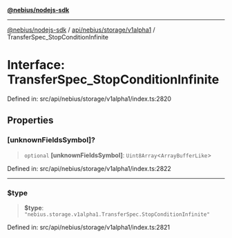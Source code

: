 [**@nebius/nodejs-sdk**](../../../../../README.md)

---

[@nebius/nodejs-sdk](../../../../../README.md) / [api/nebius/storage/v1alpha1](../README.md) / TransferSpec_StopConditionInfinite

# Interface: TransferSpec_StopConditionInfinite

Defined in: src/api/nebius/storage/v1alpha1/index.ts:2820

## Properties

### \[unknownFieldsSymbol\]?

> `optional` **\[unknownFieldsSymbol\]**: `Uint8Array`\<`ArrayBufferLike`\>

Defined in: src/api/nebius/storage/v1alpha1/index.ts:2822

---

### $type

> **$type**: `"nebius.storage.v1alpha1.TransferSpec.StopConditionInfinite"`

Defined in: src/api/nebius/storage/v1alpha1/index.ts:2821
